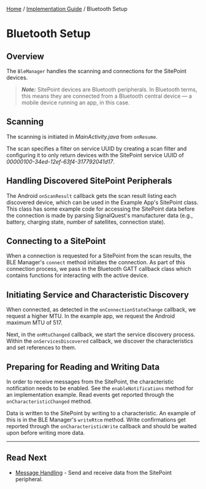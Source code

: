 [Home](../index.md) / [Implementation Guide](B1_Implementation_Guide.md) / Bluetooth Setup

# Bluetooth Setup

## Overview

The `BleManager` handles the scanning and connections for the SitePoint devices.

> **_Note:_** SitePoint devices are Bluetooth peripherals. In Bluetooth terms, this means they are connected from a Bluetooth central device — a mobile device running an app, in this case.

## Scanning

The scanning is initiated in _MainActivity.java_ from `onResume`.

The scan specifies a filter on service UUID by creating a scan filter and configuring it to only return devices with the SitePoint service UUID of _00000100-34ed-12ef-63f4-317792041d17_.

## Handling Discovered SitePoint Peripherals

The Android `onScanResult` callback gets the scan result listing each discovered device, which can be used in the Example App's SitePoint class. This class has some example code for accessing the SitePoint data before the connection is made by parsing SignalQuest's manufacturer data (e.g., battery, charging state, number of satellites, connection state).

## Connecting to a SitePoint

When a connection is requested for a SitePoint from the scan results, the BLE Manager's `connect` method initiates the connection. As part of this connection process, we pass in the Bluetooth GATT callback class which contains functions for interacting with the active device.

## Initiating Service and Characteristic Discovery

When connected, as detected in the `onConnectionStateChange` callback, we request a higher MTU. In the example app, we request the Android maximum MTU of 517.

Next, in the `onMtuChanged` callback, we start the service discovery process. Within the `onServicesDiscovered` callback, we discover the characteristics and set references to them.

## Preparing for Reading and Writing Data

In order to receive messages from the SitePoint, the characteristic notification needs to be enabled. See the `enableNotifications` method for an implementation example. Read events get reported through the `onCharacteristicChanged` method.

Data is written to the SitePoint by writing to a characteristic. An example of this is in the BLE Manager's `writeRtcm` method. Write confirmations get reported through the `onCharacteristicWrite` callback and should be waited upon before writing more data.

<hr>

## Read Next

- [Message Handling](B4_Message_Handling.md) - Send and receive data from the SitePoint peripheral.
